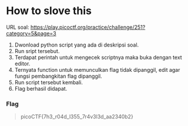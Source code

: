 # How to slove this

URL soal: https://play.picoctf.org/practice/challenge/251?category=5&page=3

1. Dwonload python script yang ada di deskripsi soal.
2. Run sript tersebut.
3. Terdapat perintah untuk mengecek scriptnya maka buka dengan text editor.
4. Ternyata function untuk memunculkan flag tidak dipanggil, edit agar fungsi pembangkitan flag dipanggil.
5. Run script tersebut kembali.
6. Flag berhasil didapat.

### Flag
>picoCTF{7h3_r04d_l355_7r4v3l3d_aa2340b2}